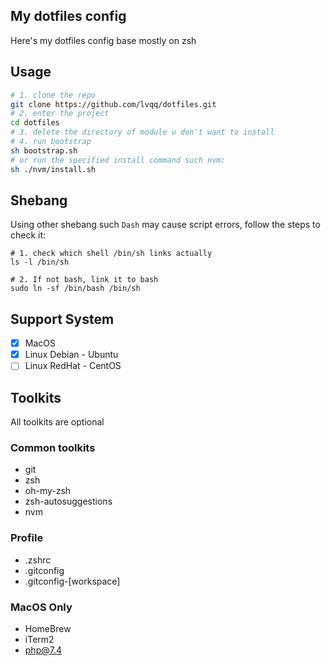 ## My dotfiles config
Here's my dotfiles config base mostly on zsh

## Usage
```bash
# 1. clone the repo
git clone https://github.com/lvqq/dotfiles.git
# 2. enter the project
cd dotfiles
# 3. delete the directory of module u don't want to install
# 4. run bootstrap
sh bootstrap.sh
# or run the specified install command such nvm:
sh ./nvm/install.sh
```

## Shebang
Using other shebang such `Dash` may cause script errors, follow the steps to check it:
```
# 1. check which shell /bin/sh links actually
ls -l /bin/sh

# 2. If not bash, link it to bash
sudo ln -sf /bin/bash /bin/sh
```

## Support System
- [x] MacOS
- [x] Linux Debian - Ubuntu
- [ ] Linux RedHat - CentOS

## Toolkits
All toolkits are optional

### Common toolkits
- git
- zsh
- oh-my-zsh
- zsh-autosuggestions
- nvm

### Profile
- .zshrc
- .gitconfig
- .gitconfig-[workspace]

### MacOS Only
- HomeBrew
- iTerm2
- php@7.4
